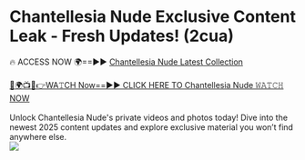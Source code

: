# Chantellesia Nude Exclusive Content Leak - Fresh Updates! (2cua)

🔥 ACCESS NOW 🌍==►► <a href="https://tinyurl.com/yc657z5k" rel="nofollow">Chantellesia Nude Latest Collection</a>
<br><br>
[🔴🌍📺📱👉WA𝚃CH Now==►► CLICK HERE TO Chantellesia Nude 𝚆𝙰𝚃𝙲𝙷 NOW](https://tinyurl.com/yc657z5k)
<br><br>
Unlock Chantellesia Nude's private videos and photos today! Dive into the newest 2025 content updates and explore exclusive material you won’t find anywhere else.
<br>
<a href="https://tinyurl.com/yc657z5k" rel="nofollow" data-target="animated-image.originalLink"><img src="https://camo.githubusercontent.com/8a4f000d20f83aca3bf7ec5f350d767afa0574a8a352519fd8cfa583a6f93a33/68747470733a2f2f692e696d6775722e636f6d2f644a486b345a712e676966" data-canonical-src="https://i.imgur.com/dJHk4Zq.gif" style="max-width: 100%; display: inline-block;" data-target="animated-image.originalImage"></a>
<br>
